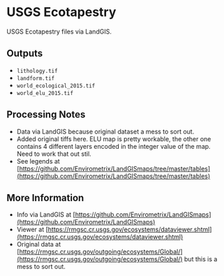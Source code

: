 # USGS Ecotapestry

USGS Ecotapestry files via LandGIS.

## Outputs

* `lithology.tif`
* `landform.tif`
* `world_ecological_2015.tif`
* `world_elu_2015.tif`

## Processing Notes

* Data via LandGIS because original dataset a mess to sort out.
* Added original tiffs here. ELU map is pretty workable, the other one contains 4 different layers encoded in the integer value of the map. Need to work that out stil.
* See legends at [https://github.com/Envirometrix/LandGISmaps/tree/master/tables](https://github.com/Envirometrix/LandGISmaps/tree/master/tables)

## More Information

* Info via LandGIS at [https://github.com/Envirometrix/LandGISmaps](https://github.com/Envirometrix/LandGISmaps)
* Viewer at [https://rmgsc.cr.usgs.gov/ecosystems/dataviewer.shtml](https://rmgsc.cr.usgs.gov/ecosystems/dataviewer.shtml)
* Original data at [https://rmgsc.cr.usgs.gov/outgoing/ecosystems/Global/](https://rmgsc.cr.usgs.gov/outgoing/ecosystems/Global/) but this is a mess to sort out.

